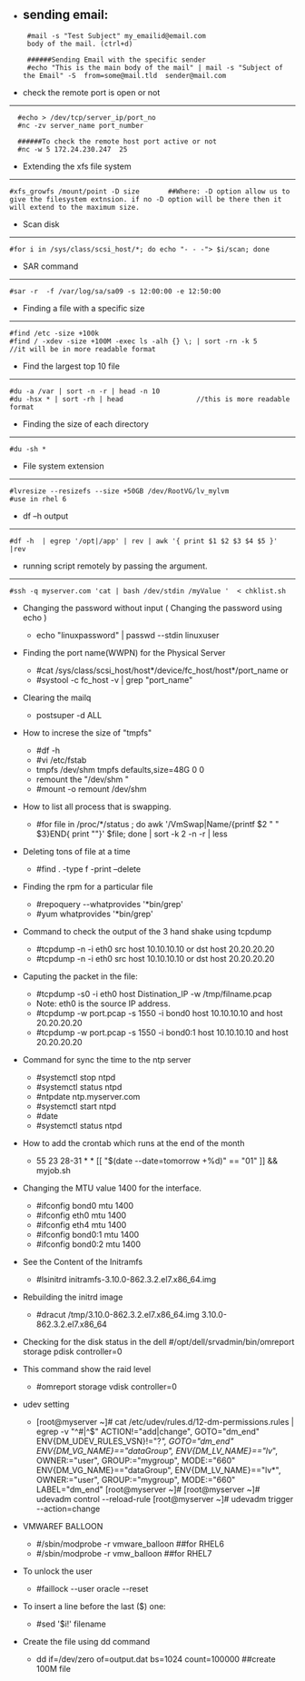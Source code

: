 - sending email:
  -------
       #mail -s "Test Subject" my_emailid@email.com
       body of the mail. (ctrl+d)
       
       ######Sending Email with the specific sender
       #echo "This is the main body of the mail" | mail -s "Subject of the Email" -S  from=some@mail.tld  sender@mail.com

- check the remote port is open or not
------
      #echo > /dev/tcp/server_ip/port_no
      #nc -zv server_name port_number
      
      ######To check the remote host port active or not
      #nc -w 5 172.24.230.247  25

- Extending the xfs file system
------
    #xfs_growfs /mount/point -D size       ##Where: -D option allow us to give the filesystem extnsion. if no -D option will be there then it will extend to the maximum size.
 
- Scan disk
------
    #for i in /sys/class/scsi_host/*; do echo "- - -"> $i/scan; done

- SAR  command
------
    #sar -r  -f /var/log/sa/sa09 -s 12:00:00 -e 12:50:00   
 
- Finding a file with a specific size
------
    #find /etc -size +100k
    #find / -xdev -size +100M -exec ls -alh {} \; | sort -rn -k 5        //it will be in more readable format


- Find the largest  top 10 file 
------
    #du -a /var | sort -n -r | head -n 10
    #du -hsx * | sort -rh | head                  //this is more readable  format


- Finding the size of each directory
------
    #du -sh *
  
- File system extension
------
    #lvresize --resizefs --size +50GB /dev/RootVG/lv_mylvm                       #use in rhel 6
 

  
- df –h output
------
    #df -h  | egrep '/opt|/app' | rev | awk '{ print $1 $2 $3 $4 $5 }' |rev
 
- running  script remotely by passing the argument.
------
    #ssh -q myserver.com 'cat | bash /dev/stdin /myValue '  < chklist.sh

- Changing the password without input ( Changing the password using echo )
    * echo "linuxpassword" | passwd --stdin linuxuser
  
- Finding the port name(WWPN)  for the Physical Server
    * #cat /sys/class/scsi_host/host*/device/fc_host/host*/port_name      or 
    * #systool -c fc_host -v | grep "port_name"

- Clearing the mailq 
    * postsuper -d ALL
  
- How to increse the size of  "tmpfs"
    * #df -h
    * #vi /etc/fstab
    * tmpfs                   /dev/shm                tmpfs   defaults,size=48G        0 0
    * remount the "/dev/shm "
    * #mount -o remount /dev/shm
  
- How to list all  process that  is swapping.
    * #for file in /proc/*/status ; do awk '/VmSwap|Name/{printf $2 " " $3}END{ print ""}' $file; done | sort -k 2 -n -r | less
 
- Deleting tons of file at a time
    * #find . -type f -print –delete
 
- Finding the rpm for a particular file
    * #repoquery --whatprovides '*bin/grep'
    * #yum whatprovides '*bin/grep'
 
- Command to check the output of the 3 hand shake using tcpdump
    * #tcpdump -n -i eth0 src host 10.10.10.10 or dst host  20.20.20.20
    * #tcpdump -n -i eth0 src host 10.10.10.10 or dst host  20.20.20.20
 
- Caputing the packet in the file:
    * #tcpdump -s0 -i eth0 host Distination_IP -w  /tmp/filname.pcap
    * Note: eth0 is the source IP address.
    * #tcpdump -w port.pcap -s 1550 -i bond0 host 10.10.10.10 and host 20.20.20.20
    * #tcpdump -w port.pcap -s 1550 -i bond0:1 host 10.10.10.10 and host 20.20.20.20
 
- Command for sync the time to the ntp server
    * #systemctl stop ntpd
    * #systemctl status ntpd
    * #ntpdate ntp.myserver.com
    * #systemctl start ntpd
    * #date
    * #systemctl status ntpd
 
- How to add the crontab which runs  at the end of the month
    * 55 23 28-31 * * [[ "$(date --date=tomorrow +\%d)" == "01" ]] && myjob.sh
 
- Changing the MTU value 1400 for the interface.
    * #ifconfig bond0 mtu 1400 
    * #ifconfig eth0 mtu 1400 
    * #ifconfig eth4 mtu 1400 
    * #ifconfig bond0:1 mtu 1400 
    * #ifconfig bond0:2 mtu 1400

- See the Content of the Initramfs
    * #lsinitrd initramfs-3.10.0-862.3.2.el7.x86_64.img

- Rebuilding the initrd image
    * #dracut /tmp/3.10.0-862.3.2.el7.x86_64.img 3.10.0-862.3.2.el7.x86_64

- Checking for the disk status in the dell
  #/opt/dell/srvadmin/bin/omreport storage pdisk controller=0 

- This command show the raid level
    * #omreport storage vdisk controller=0 

- udev setting
  * [root@myserver ~]# cat /etc/udev/rules.d/12-dm-permissions.rules  | egrep -v "^#|^$"
    ACTION!="add|change", GOTO="dm_end"
    ENV{DM_UDEV_RULES_VSN}!="?*", GOTO="dm_end"
    ENV{DM_VG_NAME}=="dataGroup", ENV{DM_LV_NAME}=="lv*", OWNER:="user", GROUP:="mygroup", MODE:="660"
    ENV{DM_VG_NAME}=="dataGroup", ENV{DM_LV_NAME}=="lv*", OWNER:="user", GROUP:="mygroup", MODE:="660"
    LABEL="dm_end"
  [root@myserver ~]#
  [root@myserver ~]# udevadm control --reload-rule
  [root@myserver ~]# udevadm trigger --action=change
  
- VMWAREF BALLOON
    * #/sbin/modprobe -r vmware_balloon   ##for RHEL6
    * #/sbin/modprobe -r vmw_balloon    ##for RHEL7
  
- To unlock the user
    * #faillock --user oracle --reset

- To insert a line before the last ($) one:
    * #sed '$i<pattern>!' filename

- Create the file using dd command
   * dd if=/dev/zero of=output.dat  bs=1024  count=100000  ##create 100M file
